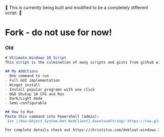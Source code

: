:construction: This is currently being built and modified to be a completely different script. :construction:

# Fork - do not use for now!



### Old
``` markdown
# Ultimate Windows 10 Script
This script is the culmination of many scripts and gists from github with features of my own. I am building this script to be a swiss army knife of Windows tools to help setup and optimize machines.

## My Additions
- One command to run
- Full GUI implementation
- Winget install
- Install popular programs with one click
- O&O Shutup 10 CFG and Run
- Dark/Light mode
- Semi-configurable

## How to Run
Paste this command into Powershell (admin):
`iex ((New-Object System.Net.WebClient).DownloadString('https://raw.githubusercontent.com/MaxAFriedrich/win10script/master/win10debloat.ps1'))`

For complete details check out https://christitus.com/debloat-windows-10-2020/

```
